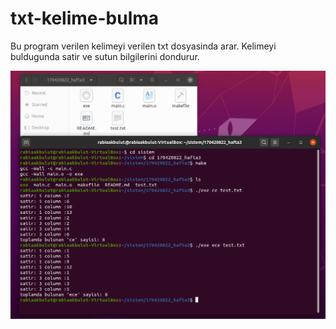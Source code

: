 # txt-kelime-bulma
Bu program verilen kelimeyi verilen txt dosyasinda arar.
Kelimeyi buldugunda satir ve sutun bilgilerini dondurur.

![test picture](test.PNG)
